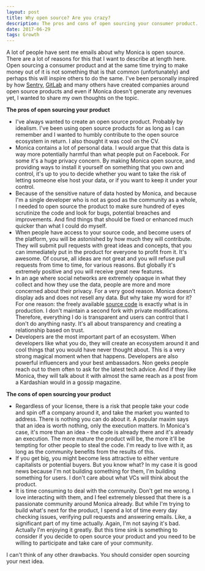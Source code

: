 ```yaml
---
layout: post
title: Why open source? Are you crazy?
description: The pros and cons of open sourcing your consumer product.
date: 2017-06-29
tags: Growth
---
```


A lot of people have sent me emails about why Monica is open source. There are
a lot of reasons for this that I want to describe at length here. Open sourcing
a consumer product and at the same time trying to make money out of it is not
something that is that common (unfortunately) and perhaps this will inspire
others to do the same. I've been personally inspired by how <a
href="https://sentry.io">Sentry</a>, <a
href="https://about.gitlab.com">GitLab</a> and many others have created
companies around open source products and even if Monica doesn't generate any
revenues yet, I wanted to share my own thoughts on the topic.

**The pros of open sourcing your product**

* I've always wanted to create an open source product. Probably by idealism.
I've been using open source products for as long as I can remember and I wanted
to humbly contribute to the open source ecosystem in return. I also thought it
was cool on the CV.
* Monica contains a lot of personal data. I would argue that this data is way
more potentially harmful than what people put on Facebook. For some it's a huge
privacy concern. By making Monica open source, and providing ways to install it
yourself on something that you own and control, it's up to you to decide
whether you want to take the risk of letting someone else host your data, or if
you want to keep it under your control.
* Because of the sensitive nature of data hosted by Monica, and because I'm a
single developer who is not as good as the community as a whole, I needed to
open source the product to make sure hundred of eyes scrutinize the code and
look for bugs, potential breaches and improvements. And find things that should
be fixed or enhanced much quicker than what I could do myself.
* When people have access to your source code, and become users of the
platform, you will be astonished by how much they will contribute. They will
submit pull requests with great ideas and concepts, that you can immediately
put in the product for everyone to profit from it. It's awesome. Of course, all
ideas are not great and you will refuse pull requests from time to time, for
various reasons. But globally it's extremely positive and you will receive
great new features.
* In an age where social networks are extremely opaque in what they collect and
how they use the data, people are more and more concerned about their privacy.
For a very good reason. Monica doesn't display ads and does not resell any
data. But why take my word for it? For one reason: the freely available [source
code](https://github.com/monicahq/monica) is exactly what is in production. I
don't maintain a second fork with private modifications. Therefore, everything
I do is transparent and users can control that I don't do anything nasty. It's
all about transparency and creating a relationship based on trust.
* Developers are the most important part of an ecosystem. When developers like
what you do, they will create an ecosystem around it and cool things that you
would have never thought about. This is a very strong magical moment when that
happens. Developers are also powerful influencers and your best ambassadors.
Non geeks people reach out to them often to ask for the latest tech advice. And
if they like Monica, they will talk about it with almost the same reach as a
post from a Kardashian would in a gossip magazine.

**The cons of open sourcing your product**

* Regardless of your license, there is a risk that people take your code and
spin off a company around it, and take the market you wanted to address. There
is nothing you can do about it. A popular maxim says that an idea is worth
nothing, only the execution matters. In Monica's case, it's more than an idea -
the code is already there and it's already an execution. The more mature the
product will be, the more it'll be tempting for other people to steal the code.
I'm ready to live with it, as long as the community benefits from the results
of this.
* If you get big, you might become less attractive to either venture
capitalists or potential buyers. But you know what? In my case it is good news
because I'm not building something for them, I'm building something for users.
I don't care about what VCs will think about the product.
* It is time consuming to deal with the community. Don't get me wrong. I love
interacting with them, and I feel extremely blessed that there is a passionate
community around Monica already. But while I'm trying to build what's next for
the product, I spend a lot of time every day checking issues, verifying pull
requests and answering emails. Like, a significant part of my time actually.
Again, I'm not saying it's bad. Actually I'm enjoying it greatly. But this time
sink is something to consider if you decide to open source your product and you
need to be willing to participate and take care of your community.

I can't think of any other drawbacks. You should consider open sourcing your
next idea.
